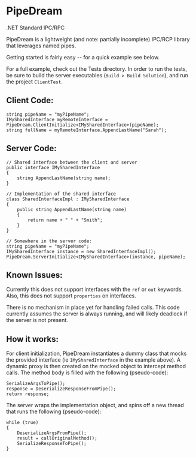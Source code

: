 # PipeDream
.NET Standard IPC/RPC

PipeDream is a lightweight (and note: partially incomplete) IPC/RCP library that leverages named pipes.

Getting started is fairly easy -- for a quick example see below.

For a full example, check out the Tests directory. In order to run the tests, be sure to build the server executables (`Build > Build Solution`), and run the project `ClientTest`.


## Client Code:

    string pipeName = "myPipeName";
    IMySharedInterface myRemoteInterface = PipeDream.ClientInitialize<IMySharedInterface>(pipeName);
    string fullName = myRemoteInterface.AppendLastName("Sarah");
    
    
## Server Code:
    // Shared interface between the client and server
    public interface IMySharedInterface
    {
        string AppendLastName(string name);
    }

    // Implementation of the shared interface
    class SharedInterfaceImpl : IMySharedInterface
    {
        public string AppendLastName(string name)
        {
            return name + " " + "Smith";
        }
	}

    // Somewhere in the server code:
    string pipeName = "myPipeName";
    IMySharedInterface instance = new SharedInterfaceImpl();
    PipeDream.ServerInitialize<IMySharedInterface>(instance, pipeName);
    
## Known Issues:
Currently this does not support interfaces with the `ref` or `out` keywords. Also, this does not support `properties` on interfaces.

There is no mechanism in place yet for handling failed calls. This code currently assumes the server is always running, and will likely deadlock if the server is not present.
    
## How it works:
For client initialization, PipeDream instantiates a dummy class that mocks the provided interface (ie `IMySharedInterface` in the example above). A dynamic proxy is then created on the mocked object to intercept method calls. The method body is filled with the following (pseudo-code):

    SerializeArgsToPipe();
    response = DeserializeResponseFromPipe();
    return response;
    
The server wraps the implementation object, and spins off a new thread that runs the following (pseudo-code):

    while (true)
    {
        DeserializeArgsFromPipe();
        result = callOriginalMethod();
        SerializeResponseToPipe();
    }
